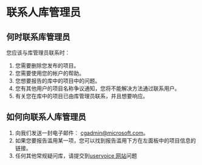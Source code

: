 # 联系人库管理员

## 何时联系库管理员

您应该与库管理员联系时︰

1. 您需要删除您发布的项目。
2. 您需要使用您的帐户的帮助。
3. 您想要报告的库中的项目中的问题。
4. 您有其他用户的项目名称争议通知，您将不能解决方法通过联系用户。
5. 有关您在库中的项目已由库管理员联系，并且想要响应。

## 如何向联系人库管理员

1. 向我们发送一封电子邮件︰ cgadmin@microsoft.com。
2. 如果您要报告滥用某一项，您可以找到报告滥用下方在左面板中的项目信息的链接。
3. 任何其他常规疑问库，请提交到[uservoice 网站](http://windowsserver.uservoice.com/forums/301869-powershell)问题
